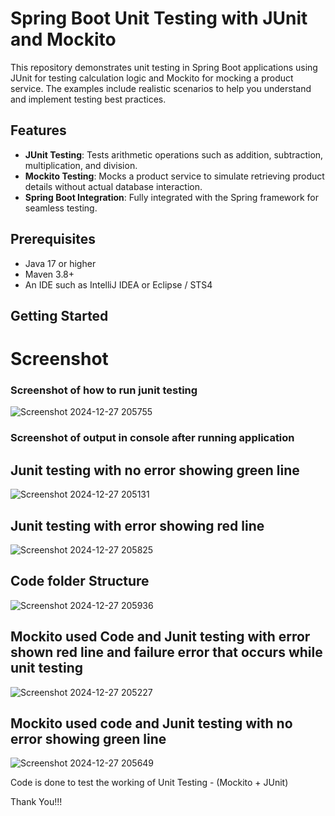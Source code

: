 # Spring Boot Unit Testing with JUnit and Mockito

This repository demonstrates unit testing in Spring Boot applications using JUnit for testing calculation logic and Mockito for mocking a product service. The examples include realistic scenarios to help you understand and implement testing best practices.

## Features
- **JUnit Testing**: Tests arithmetic operations such as addition, subtraction, multiplication, and division.
- **Mockito Testing**: Mocks a product service to simulate retrieving product details without actual database interaction.
- **Spring Boot Integration**: Fully integrated with the Spring framework for seamless testing.

## Prerequisites
- Java 17 or higher
- Maven 3.8+ 
- An IDE such as IntelliJ IDEA or Eclipse / STS4

## Getting Started
# Screenshot
### Screenshot of how to run junit testing
![Screenshot 2024-12-27 205755](https://github.com/user-attachments/assets/a43ab164-e734-498a-b20d-bc7ea09d1d75)




### Screenshot of output in console after running application

## Junit testing with no error showing green line
![Screenshot 2024-12-27 205131](https://github.com/user-attachments/assets/892833f4-2812-490c-a300-dd2fe2f3efd0)

## Junit testing with error showing red line
![Screenshot 2024-12-27 205825](https://github.com/user-attachments/assets/c0e279b8-879e-40fb-9225-d65f10df42f4)

## Code folder Structure
![Screenshot 2024-12-27 205936](https://github.com/user-attachments/assets/19dd1653-a4c4-425e-a9d5-bbc2cd6ac536)

## Mockito used Code and Junit testing with error shown red line and failure error that occurs while unit testing
![Screenshot 2024-12-27 205227](https://github.com/user-attachments/assets/9f799b71-9339-47db-a022-0090616c5d96)

## Mockito used code and Junit testing with no error showing green line
![Screenshot 2024-12-27 205649](https://github.com/user-attachments/assets/8c0f27c0-8ddd-4e63-93f5-fc4880467fe3)


Code is done to test the working of Unit Testing - (Mockito + JUnit)

Thank You!!!




